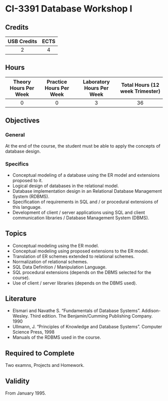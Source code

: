 # CI-3391 Database Workshop I

## Credits

| USB Credits | ECTS |
|:-----------:|:----:|
|      2      |   4  |

## Hours

| Theory Hours Per Week | Practice Hours Per Week | Laboratory Hours Per Week | Total Hours (12 week Trimester) |
|:---------------------:|:-----------------------:|:-------------------------:|:-------------------------------:|
|           0           |            0            |             3             |                36               |

## Objectives

### General

At the end of the course, the student must be able to apply the concepts of database design.

### Specifics

* Conceptual modeling of a database using the ER model and extensions proposed to it.
* Logical design of databases in the relational model.
* Database implementation design in an Relational Database Management System (RDBMS).
* Specification of requirements in SQL and / or procedural extensions of this language.
* Development of client / server applications using SQL and client communication libraries / Database Management System (DBMS).

## Topics

* Conceptual modeling using the ER model.
* Conceptual modeling using proposed extensions to the ER model.
* Translation of ER schemes extended to relational schemes.
* Normalization of relational schemes.
* SQL Data Definition / Manipulation Language.
* SQL procedural extensions (depends on the DBMS selected for the course).
* Use of client / server libraries (depends on the DBMS used).

## Literature

* Elsmari and Navathe S. “Fundamentals of Database Systems”. Addison-Wesley. Third edition. The Benjamin/Cumming Publishing Company. 1990
* Ullmann, J. “Principles of Knowledge and Database Systems”. Computer Science Press, 1998
* Manuals of the RDBMS used in the course.

## Required to Complete

Two examns, Projects and Homework.

## Validity

From January 1995.
